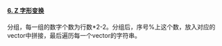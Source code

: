 #### [6. Z 字形变换](https://leetcode.cn/problems/zigzag-conversion/)

分组，每一组的数字个数为行数*2-2。分组后，序号%上这个数，放入对应的vector中拼接，最后遍历每一个vector的字符串。